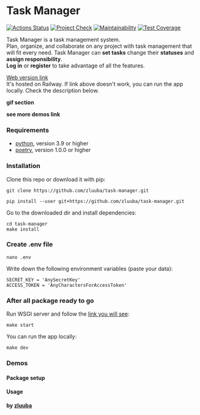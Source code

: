 # Task Manager

[![Actions Status](https://github.com/zluuba/python-project-52/workflows/hexlet-check/badge.svg)](https://github.com/zluuba/python-project-52/actions)
[![Project Check](https://github.com/zluuba/python-project-52/actions/workflows/project-check.yml/badge.svg)](https://github.com/zluuba/python-project-52/actions/workflows/project-check.yml)
[![Maintainability](https://api.codeclimate.com/v1/badges/69e4fd04562de82f7d48/maintainability)](https://codeclimate.com/github/zluuba/python-project-52/maintainability)
[![Test Coverage](https://api.codeclimate.com/v1/badges/69e4fd04562de82f7d48/test_coverage)](https://codeclimate.com/github/zluuba/python-project-52/test_coverage)


Task Manager is a task management system. <br>
Plan, organize, and collaborate on any project with task management that will fit every need.
Task Manager can **set tasks** change their **statuses** and **assign responsibility**. <br>
**Log in** or **register** to take advantage of all the features.

[Web version link](https://railway.app/) <br>
It's hosted on Railway. If link above doesn't work, you can run the app locally.
Check the description below.


**gif section**

**see more demos link**


### Requirements

- [python](https://www.python.org/), version 3.9 or higher
- [poetry](https://python-poetry.org/docs/#installation), version 1.0.0 or higher


### Installation

Clone this repo or download it with pip:
```ch
git clone https://github.com/zluuba/task-manager.git
```
```ch
pip install --user git+https://github.com/zluuba/task-manager.git
```

Go to the downloaded dir and install dependencies:
```ch
cd task-manager
make install
```

### Create .env file

```ch
nano .env
```
Write down the following environment variables (paste your data):
```ch
SECRET_KEY = 'AnySecretKey'
ACCESS_TOKEN = 'AnyCharactersForAccessToken'
```

### After all package ready to go
Run WSGI server and follow the [link you will see](http://0.0.0.0:8000):
```ch
make start
```
You can run the app locally:
```ch
make dev
```

### Demos

#### Package setup


#### Usage


**by [zluuba](https://github.com/zluuba)**
